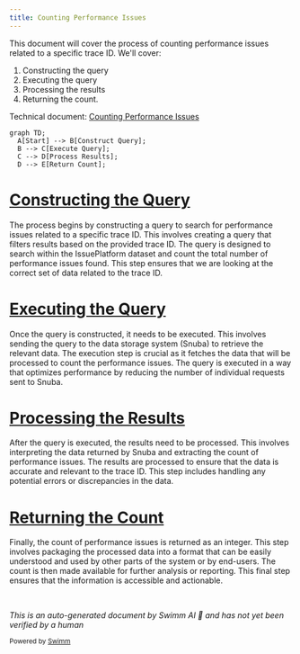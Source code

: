 ```yaml
---
title: Counting Performance Issues
---
```

This document will cover the process of counting performance issues related to a specific trace ID. We'll cover:

1. Constructing the query
2. Executing the query
3. Processing the results
4. Returning the count.

Technical document: <SwmLink doc-title="Counting Performance Issues">[Counting Performance Issues](/.swm/counting-performance-issues.g8qh6m6h.sw.md)</SwmLink>

```mermaid
graph TD;
  A[Start] --> B[Construct Query];
  B --> C[Execute Query];
  C --> D[Process Results];
  D --> E[Return Count];
```

# [Constructing the Query](https://app.swimm.io/repos/Z2l0aHViJTNBJTNBc2VudHJ5LWRlbW8tMSUzQSUzQVN3aW1tLURlbW8=/docs/g8qh6m6h#counting-performance-issues)

The process begins by constructing a query to search for performance issues related to a specific trace ID. This involves creating a query that filters results based on the provided trace ID. The query is designed to search within the IssuePlatform dataset and count the total number of performance issues found. This step ensures that we are looking at the correct set of data related to the trace ID.

# [Executing the Query](https://app.swimm.io/repos/Z2l0aHViJTNBJTNBc2VudHJ5LWRlbW8tMSUzQSUzQVN3aW1tLURlbW8=/docs/g8qh6m6h#running-a-query)

Once the query is constructed, it needs to be executed. This involves sending the query to the data storage system (Snuba) to retrieve the relevant data. The execution step is crucial as it fetches the data that will be processed to count the performance issues. The query is executed in a way that optimizes performance by reducing the number of individual requests sent to Snuba.

# [Processing the Results](https://app.swimm.io/repos/Z2l0aHViJTNBJTNBc2VudHJ5LWRlbW8tMSUzQSUzQVN3aW1tLURlbW8=/docs/g8qh6m6h#executing-multiple-queries)

After the query is executed, the results need to be processed. This involves interpreting the data returned by Snuba and extracting the count of performance issues. The results are processed to ensure that the data is accurate and relevant to the trace ID. This step includes handling any potential errors or discrepancies in the data.

# [Returning the Count](https://app.swimm.io/repos/Z2l0aHViJTNBJTNBc2VudHJ5LWRlbW8tMSUzQSUzQVN3aW1tLURlbW8=/docs/g8qh6m6h#serializing-the-response)

Finally, the count of performance issues is returned as an integer. This step involves packaging the processed data into a format that can be easily understood and used by other parts of the system or by end-users. The count is then made available for further analysis or reporting. This final step ensures that the information is accessible and actionable.

&nbsp;

*This is an auto-generated document by Swimm AI 🌊 and has not yet been verified by a human*

<SwmMeta version="3.0.0" repo-id="Z2l0aHViJTNBJTNBc2VudHJ5LWRlbW8tMSUzQSUzQVN3aW1tLURlbW8=" repo-name="sentry-demo-1" doc-type="product-flows"><sup>Powered by [Swimm](/)</sup></SwmMeta>
